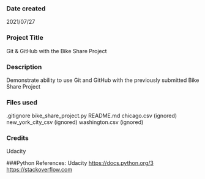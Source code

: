 ### Date created
2021/07/27

### Project Title
Git & GitHub with the Bike Share Project

### Description
Demonstrate ability to use Git and GitHub with the previously submitted Bike Share Project

### Files used
.gitignore
bike_share_project.py
README.md
chicago.csv (ignored)
new_york_city_csv (ignored)
washington.csv (ignored)

### Credits
Udacity

###Python References:
Udacity
https://docs.python.org/3
https://stackoverflow.com

